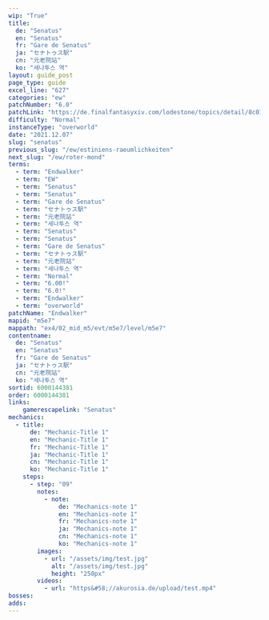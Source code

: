 ```yaml
---
wip: "True"
title:
  de: "Senatus"
  en: "Senatus"
  fr: "Gare de Senatus"
  ja: "セナトゥス駅"
  cn: "元老院站"
  ko: "세나투스 역"
layout: guide_post
page_type: guide
excel_line: "627"
categories: "ew"
patchNumber: "6.0"
patchLink: "https://de.finalfantasyxiv.com/lodestone/topics/detail/8c0146ce7f89035f0f27dcad1edcf30d3037fcf5"
difficulty: "Normal"
instanceType: "overworld"
date: "2021.12.07"
slug: "senatus"
previous_slug: "/ew/estiniens-raeumlichkeiten"
next_slug: "/ew/roter-mond"
terms:
  - term: "Endwalker"
  - term: "EW"
  - term: "Senatus"
  - term: "Senatus"
  - term: "Gare de Senatus"
  - term: "セナトゥス駅"
  - term: "元老院站"
  - term: "세나투스 역"
  - term: "Senatus"
  - term: "Senatus"
  - term: "Gare de Senatus"
  - term: "セナトゥス駅"
  - term: "元老院站"
  - term: "세나투스 역"
  - term: "Normal"
  - term: "6.00!"
  - term: "6.0!"
  - term: "Endwalker"
  - term: "overworld"
patchName: "Endwalker"
mapid: "m5e7"
mappath: "ex4/02_mid_m5/evt/m5e7/level/m5e7"
contentname:
  de: "Senatus"
  en: "Senatus"
  fr: "Gare de Senatus"
  ja: "セナトゥス駅"
  cn: "元老院站"
  ko: "세나투스 역"
sortid: 6000144381
order: 6000144381
links:
    gamerescapelink: "Senatus"
mechanics:
  - title:
      de: "Mechanic-Title 1"
      en: "Mechanic-Title 1"
      fr: "Mechanic-Title 1"
      ja: "Mechanic-Title 1"
      cn: "Mechanic-Title 1"
      ko: "Mechanic-Title 1"
    steps:
      - step: "09"
        notes:
          - note:
              de: "Mechanics-note 1"
              en: "Mechanics-note 1"
              fr: "Mechanics-note 1"
              ja: "Mechanics-note 1"
              cn: "Mechanics-note 1"
              ko: "Mechanics-note 1"
        images:
          - url: "/assets/img/test.jpg"
            alt: "/assets/img/test.jpg"
            height: "250px"
        videos:
          - url: "https&#58;//akurosia.de/upload/test.mp4"
bosses:
adds:
---
```

